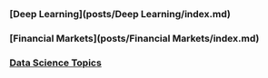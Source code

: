 
<span style="display:block; color:blue; margin-top:-90px;"> </span>
[about me](about.md)

<br/>


### [Deep Learning](posts/Deep Learning/index.md)

### [Financial Markets](posts/Financial Markets/index.md)

<!--
### [Product Marketing](posts/Product Marketing/index.md)
-->

### [Data Science Topics](posts/DataScienceTopics/index.md)
